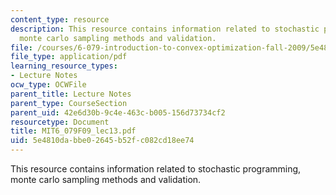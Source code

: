 ```yaml
---
content_type: resource
description: This resource contains information related to stochastic programming,
  monte carlo sampling methods and validation.
file: /courses/6-079-introduction-to-convex-optimization-fall-2009/5e4810dabbe02645b52fc082cd18ee74_MIT6_079F09_lec13.pdf
file_type: application/pdf
learning_resource_types:
- Lecture Notes
ocw_type: OCWFile
parent_title: Lecture Notes
parent_type: CourseSection
parent_uid: 42e6d30b-9c4e-463c-b005-156d73734cf2
resourcetype: Document
title: MIT6_079F09_lec13.pdf
uid: 5e4810da-bbe0-2645-b52f-c082cd18ee74
---
```

This resource contains information related to stochastic programming, monte carlo sampling methods and validation.

